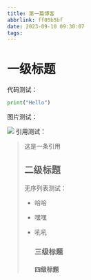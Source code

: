 ```yaml
---
title: 第一篇博客
abbrlink: ff05b5bf
date: 2023-09-10 09:30:07
tags:
---
```


# 一级标题 

代码测试： 

```py 
print("Hello")
```

 图片测试： 

![](http://mculover666.cn/blog/20191031/R4mWMXsrRKxu.png?imageslim) 引用测试：

> 这是一条引用 
>
> ## 二级标题 
>
> 无序列表测试：
>
> - 哈哈 
>
> - 嘿嘿 
>
> - 吼吼 
>
>   ### 三级标题
>
>    #### 四级标题 
>
>   
